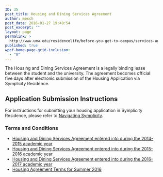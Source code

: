 ```yaml
---
ID: 35
post_title: Housing and Dining Services Agreement
author: mesch
post_date: 2016-01-27 19:48:54
post_excerpt: ""
layout: page
permalink: >
  http://www.umw.edu/residencelife/before-you-get-to-campus/services-agreement/
published: true
wpcf-home-page-grid-inclusion:
  - "0"
---
```

The Housing and Dining Services Agreement is a legally binding lease between the student and the university. The agreement becomes official five days after electronic submission of the Housing Application via Symplicity Residence.
<h2>Application Submission Instructions</h2>
For instructions for submitting your housing application in Symplicity Residence, please refer to <a href="http://www.umw.edu/residencelife/before-you-get-to-campus/housing-selection/navigating-symplicity/">Navigating Symplicity</a>.
<h3>Terms and Conditions</h3>
<ul>
 	<li><a href="https://www.umw.edu/residencelife/before-you-get-to-campus/housing-and-dining-services-agreement/2014-2015/">Housing and Dining Services Agreement entered into during the 2014-2015 academic year</a></li>
 	<li><a href="https://www.umw.edu/residencelife/before-you-get-to-campus/housing-and-dining-services-agreement/2015-2016/">Housing and Dining Services Agreement entered into during the 2015-2016 academic year</a></li>
 	<li><a href="http://www.umw.edu/residencelife/before-you-get-to-campus/services-agreement/2016-2017/">Housing and Dining Services Agreement entered into during the 2016-2017 academic year</a></li>
 	<li><a href="http://www.umw.edu/residencelife/before-you-get-to-campus/services-agreement/summer-2016-housing-agreement-terms/">Housing Agreement Terms for Summer 2016</a></li>
</ul>